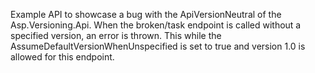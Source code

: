 Example API to showcase a bug with the ApiVersionNeutral of the Asp.Versioning.Api. When the broken/task endpoint is called without a specified version, an error is thrown. This while the AssumeDefaultVersionWhenUnspecified is set to true and version 1.0 is allowed for this endpoint.
